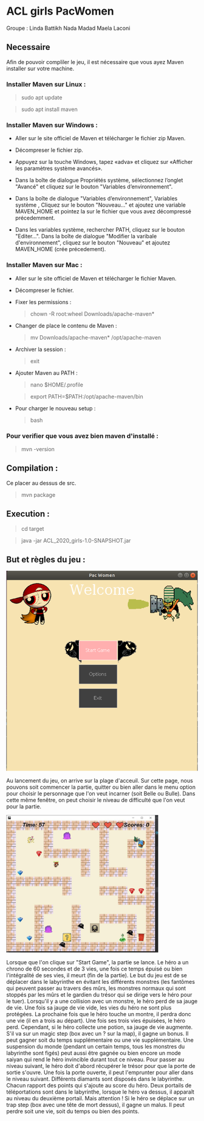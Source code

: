 # ACL girls PacWomen
Groupe :
Linda Battikh
Nada Madad
Maela Laconi

## Necessaire
Afin de pouvoir compliler le jeu, il est nécessaire que vous ayez Maven installer sur votre machine.
### Installer Maven sur Linux :
>sudo apt update

>sudo apt install maven


### Installer Maven sur Windows :
* Aller sur le site officiel de Maven et télécharger le fichier zip Maven.

* Décompreser le fichier zip.

* Appuyez sur la touche Windows, tapez «adva» et cliquez sur «Afficher les paramètres système avancés». 

* Dans la boîte de dialogue Propriétés système, sélectionnez l’onglet "Avancé" et cliquez sur le bouton "Variables d’environnement".

* Dans la boîte de dialogue "Variables d’environnement", Variables système , Cliquez sur le bouton "Nouveau..." et ajoutez une variable MAVEN_HOME et pointez la sur le fichier que vous avez décompressé précedemment.

* Dans les variables système, rechercher PATH, cliquez sur le bouton "Editer...". Dans la boîte de dialogue "Modifier la varibale d'environnement", cliquez sur le bouton "Nouveau" et ajoutez MAVEN_HOME (crée précedement).


### Installer Maven sur Mac :

* Aller sur le site officiel de Maven et télécharger le fichier Maven.

* Décompreser le fichier.

* Fixer les permissions :
    >chown -R root:wheel Downloads/apache-maven*

* Changer de place le contenu de Maven :
    >mv Downloads/apache-maven* /opt/apache-maven

* Archiver la session :
    >exit

* Ajouter Maven au PATH :
    >nano $HOME/.profile
    
    >export PATH=$PATH:/opt/apache-maven/bin

* Pour charger le nouveau setup :
    >bash

### Pour verifier que vous avez bien maven d'installé :
>mvn -version

## Compilation :
Ce placer au dessus de src.
>mvn package

## Execution :
>cd target

>java -jar ACL_2020_girls-1.0-SNAPSHOT.jar 

## But et règles du jeu :


<img src="https://github.com/MaelaLaconi/ACL_2020_girls/blob/main/resources/images/readMe/welcome.png">


Au lancement du jeu, on arrive sur la plage d'acceuil. Sur cette page, nous pouvons soit commencer la partie,
quitter ou bien aller dans le menu option pour choisir le personnage que l'on veut incarner (soit Belle ou Bulle). Dans cette même fenêtre, on peut choisir le 
niveau de difficulté que l'on veut pour la partie.

<img src="https://github.com/MaelaLaconi/ACL_2020_girls/blob/main/resources/images/readMe/mainLaby.jpeg" width="400">


Lorsque que l'on clique sur "Start Game", la partie se lance. Le héro a un chrono de 60 secondes et de 3 vies, une fois ce temps épuisé ou bien l'intégralité de ses vies, il meurt (fin de la partie).
Le but du jeu est de se déplacer dans le labyrinthe en évitant les différents monstres (les fantômes qui peuvent passer au travers des mûrs, les monstres normaux qui sont stoppés par les mûrs et le gardien du trésor qui
se dirige vers le héro pour le tuer). Lorsqu'il y a une collision avec un monstre, le héro perd de sa jauge de vie. Une fois sa jauge de vie vide, les vies du héro ne sont plus protégées.
La prochaine fois que le héro touche un montre, il perdra donc une vie (il en a trois au départ). Une fois ses trois vies épuisées, le héro perd. 
Cependant, si le héro collecte une potion, sa jauge de vie augmente. S'il va sur un magic step (box avec un ? sur la map), il gagne un bonus. Il peut gagner soit du temps supplémentaire ou une vie supplémentaire. Une suspension du monde (pendant un
certain temps, tous les monstres du labyrinthe sont figés) peut aussi être gagnée ou bien encore un mode saiyan qui rend le héro invincible durant tout ce niveau. Pour passer au niveau suivant, le héro doit d'abord récupérer
le trésor pour que la porte de sortie s'ouvre. Une fois la porte ouverte, il peut l'emprunter pour aller dans le niveau suivant. Différents diamants sont disposés dans le labyrinthe.
Chacun rapport des points qui s'ajoute au score du héro. Deux portails de téléportations sont dans le labyrinthe, lorsque le héro va dessus, il apparaît au niveau du deuxième portail.
Mais attention ! Si le héro se déplace sur un trap step (box avec une tête de mort dessus), il gagne un malus. Il peut perdre soit une vie, soit du temps ou bien des points.

